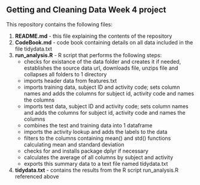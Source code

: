 ## Getting and Cleaning Data Week 4 project

This repository contains the following files:

1. **README.md** - this file explaining the contents of the repository
2. **CodeBook.md** - code book containing details on all data included in the file tidydata.txt
3. **run_analysis.R** - R script that performs the following steps:
   - checks for existance of the data folder and creates it if needed, establishes the source data url, downloads file, unzips file and collapses all folders to 1 directory
   - imports header data from features.txt
   - imports training data, subject ID and activity code; sets column names and adds the columns for subject id, activity code and names the columns
   - imports test data, subject ID and activity code; sets column names and adds the columns for subject id, activity code and names the columns
   - combines the test and training data into 1 dataframe
   - imports the activity lookup and adds the labels to the data
   - filters to the columns containing mean() and std() functions calculating mean and standard deviation
   - checks for and installs package dplyr if necessary
   - calculates the average of all columns by subject and activity
   - exports this summary data to a text file named tidydata.txt
4. **tidydata.txt** - contains the results from the R script run_analysis.R referenced above
